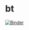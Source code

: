 # bt

[![Binder](https://mybinder.org/badge_logo.svg)](http://34.84.252.190/v2/gh/miyabeta/bt/master)
